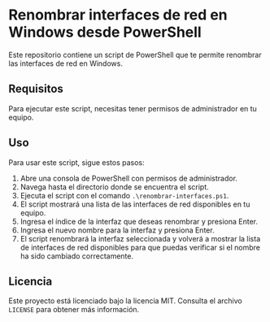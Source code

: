 # Renombrar interfaces de red en Windows desde PowerShell

Este repositorio contiene un script de PowerShell que te permite renombrar las interfaces de red en Windows.

## Requisitos

Para ejecutar este script, necesitas tener permisos de administrador en tu equipo.

## Uso

Para usar este script, sigue estos pasos:

1. Abre una consola de PowerShell con permisos de administrador.
2. Navega hasta el directorio donde se encuentra el script.
3. Ejecuta el script con el comando `.\renombrar-interfaces.ps1`.
4. El script mostrará una lista de las interfaces de red disponibles en tu equipo.
5. Ingresa el índice de la interfaz que deseas renombrar y presiona Enter.
6. Ingresa el nuevo nombre para la interfaz y presiona Enter.
7. El script renombrará la interfaz seleccionada y volverá a mostrar la lista de interfaces de red disponibles para que puedas verificar si el nombre ha sido cambiado correctamente.

## Licencia

Este proyecto está licenciado bajo la licencia MIT. Consulta el archivo `LICENSE` para obtener más información.
